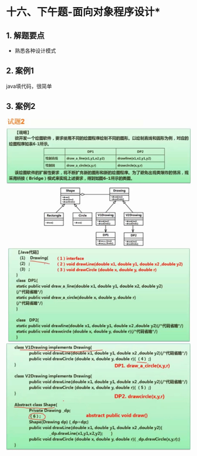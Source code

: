 # 十六、下午题-面向对象程序设计*

## 1. 解题要点

- 熟悉各种设计模式

## 2. 案例1

java填代码，很简单

## 3. 案例2

![面向对象程序设计案例_1](../../img/软考/面向对象程序设计案例_1.jpg)
![面向对象程序设计案例_2](../../img/软考/面向对象程序设计案例_2.jpg)
![面向对象程序设计案例_3](../../img/软考/面向对象程序设计案例_3.jpg)

